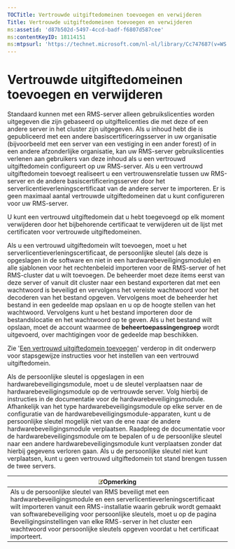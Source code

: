 ```yaml
---
TOCTitle: Vertrouwde uitgiftedomeinen toevoegen en verwijderen
Title: Vertrouwde uitgiftedomeinen toevoegen en verwijderen
ms:assetid: 'd87b502d-5497-4ccd-badf-f6807d587cee'
ms:contentKeyID: 18114151
ms:mtpsurl: 'https://technet.microsoft.com/nl-nl/library/Cc747687(v=WS.10)'
---
```


Vertrouwde uitgiftedomeinen toevoegen en verwijderen
====================================================

Standaard kunnen met een RMS-server alleen gebruikslicenties worden uitgegeven die zijn gebaseerd op uitgiftelicenties die met deze of een andere server in het cluster zijn uitgegeven. Als u inhoud hebt die is gepubliceerd met een andere basiscertificeringsserver in uw organisatie (bijvoorbeeld met een server van een vestiging in een ander forest) of in een andere afzonderlijke organisatie, kan uw RMS-server gebruikslicenties verlenen aan gebruikers van deze inhoud als u een vertrouwd uitgiftedomein configureert op uw RMS-server. Als u een vertrouwd uitgiftedomein toevoegt realiseert u een vertrouwensrelatie tussen uw RMS-server en de andere basiscertificeringsserver door het serverlicentieverleningscertificaat van de andere server te importeren. Er is geen maximaal aantal vertrouwde uitgiftedomeinen dat u kunt configureren voor uw RMS-server.

U kunt een vertrouwd uitgiftedomein dat u hebt toegevoegd op elk moment verwijderen door het bijbehorende certificaat te verwijderen uit de lijst met certificaten voor vertrouwde uitgiftedomeinen.

Als u een vertrouwd uitgiftedomein wilt toevoegen, moet u het serverlicentieverleningscertificaat, de persoonlijke sleutel (als deze is opgeslagen in de software en niet in een hardwarebeveiligingsmodule) en alle sjablonen voor het rechtenbeleid importeren voor de RMS-server of het RMS-cluster dat u wilt toevoegen. De beheerder moet deze items eerst van deze server of vanuit dit cluster naar een bestand exporteren dat met een wachtwoord is beveiligd en vervolgens het vereiste wachtwoord voor het decoderen van het bestand opgeven. Vervolgens moet de beheerder het bestand in een gedeelde map opslaan en u op de hoogte stellen van het wachtwoord. Vervolgens kunt u het bestand importeren door de bestandslocatie en het wachtwoord op te geven. Als u het bestand wilt opslaan, moet de account waarmee de **beheertoepassingengroep** wordt uitgevoerd, over machtigingen voor de gedeelde map beschikken.

Zie '[Een vertrouwd uitgiftedomein toevoegen](https://technet.microsoft.com/731416d8-ddf4-4d4a-9f1a-bbd1ea48fe3c)' verderop in dit onderwerp voor stapsgewijze instructies voor het instellen van een vertrouwd uitgiftedomein.

Als de persoonlijke sleutel is opgeslagen in een hardwarebeveiligingsmodule, moet u de sleutel verplaatsen naar de hardwarebeveiligingsmodule op de vertrouwde server. Volg hierbij de instructies in de documentatie voor de hardwarebeveiligingsmodule. Afhankelijk van het type hardwarebeveiligingsmodule op elke server en de configuratie van de hardwarebeveiligingsmodule-apparaten, kunt u de persoonlijke sleutel mogelijk niet van de ene naar de andere hardwarebeveiligingsmodule verplaatsen. Raadpleeg de documentatie voor de hardwarebeveiligingsmodule om te bepalen of u de persoonlijke sleutel naar een andere hardwarebeveiligingsmodule kunt verplaatsen zonder dat hierbij gegevens verloren gaan. Als u de persoonlijke sleutel niet kunt verplaatsen, kunt u geen vertrouwd uitgiftedomein tot stand brengen tussen de twee servers.

| ![](/security-updates/images/Cc747687.note(WS.10).gif)Opmerking                                                                                                                                                                                                                                                                                                                                                        |
|-----------------------------------------------------------------------------------------------------------------------------------------------------------------------------------------------------------------------------------------------------------------------------------------------------------------------------------------------------------------------------------------------------------------------------------|
| Als u de persoonlijke sleutel van RMS beveiligt met een hardwarebeveiligingsmodule en een serverlicentieverleningscertificaat wilt importeren vanuit een RMS-installatie waarin gebruik wordt gemaakt van softwarebeveiliging voor persoonlijke sleutels, moet u op de pagina Beveiligingsinstellingen van elke RMS-server in het cluster een wachtwoord voor persoonlijke sleutels opgeven voordat u het certificaat importeert. |

